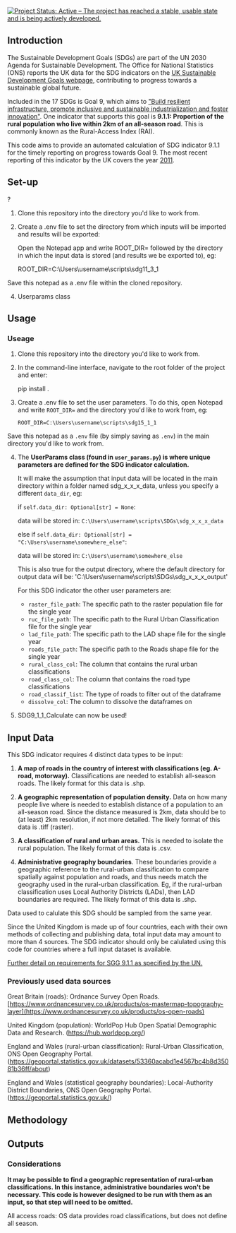 [![Project Status: Active – The project has reached a stable, usable state and is being actively developed.](https://www.repostatus.org/badges/latest/active.svg)](https://www.repostatus.org/#active)

## Introduction

The Sustainable Development Goals (SDGs) are part of the UN 2030 Agenda for Sustainable Development. The Office for National Statistics (ONS) reports the UK data for the SDG indicators on the [UK Sustainable Development Goals webpage](https://sdgdata.gov.uk/), contributing to progress towards a sustainable global future. 

Included in the 17 SDGs is Goal 9, which aims to ["Build resilient infrastructure, promote inclusive and sustainable industrialization and foster innovation"](https://sdgs.un.org/goals/goal9). One indicator that supports this goal is **9.1.1: Proportion of the rural population who live within 2km of an all-season road**. This is commonly known as the Rural-Access Index (RAI). 

This code aims to provide an automated calculation of SDG indicator 9.1.1 for the timely reporting on progress towards Goal 9. The most recent reporting of this indicator by the UK covers the year [2011](https://sdgdata.gov.uk/9-1-1/).

## Set-up 
?
1. Clone this repository into the directory you'd like to work from. 
    
2. Create a .env file to set the directory from which inputs will be imported and results will be exported:

   Open the Notepad app and write ROOT_DIR= followed by the directory in which the input data is stored (and results we be exported to),  eg: 
    
    ROOT_DIR=C:\Users\username\scripts\sdg11_3_1     

Save this notepad as a .env file within the cloned repository.

4. Userparams class 

## Usage 
### Useage

1. Clone this repository into the directory you'd like to work from. 

2. In the command-line interface, navigate to the root folder of the project and enter:
     
    pip install .
    
3. Create a .env file to set the user parameters. To do this, open Notepad and write `ROOT_DIR=` and the directory you'd like to work from,  eg: 
    
    ```ROOT_DIR=C:\Users\username\scripts\sdg15_1_1```     

Save this notepad as a `.env` file (by simply saving as `.env`) in the main directory you'd like to work from.

4. The **UserParams class (found in `user_params.py`) is where unique parameters are defined for the SDG indicator calculation.**
   
   It will make the assumption that input data will be located in the main directory within a folder named sdg_x_x_x_data, unless you specify a different `data_dir`, eg:
   
   if `self.data_dir: Optional[str] = None`:
   
   data will be stored in: `C:\Users\username\scripts\SDGs\sdg_x_x_x_data`

   else if `self.data_dir: Optional[str] = "C:\Users\username\somewhere_else"`:

   data will be stored in: `C:\Users\username\somewhere_else`

   This is also true for the output directory, where the default directory for output data will be: 'C:\Users\username\scripts\SDGs\sdg_x_x_x_output'

   For this SDG indicator the other user parameters are:
     - `raster_file_path`: The specific path to the raster population file for the single year
     - `ruc_file_path`: The specific path to the Rural Urban Classification file for the single year
     - `lad_file_path`: The specific path to the LAD shape file for the single year
     - `roads_file_path`: The specific path to the Roads shape file for the single year
     - `rural_class_col`: The column that contains the rural urban classifications
     - `road_class_col`: The column that contains the road type classifications
     - `road_classif_list`: The type of roads to filter out of the dataframe
     - `dissolve_col`: The column to dissolve the dataframes on
    
5. SDG9_1_1_Calculate can now be used!
      

## Input Data

This SDG indicator requires 4 distinct data types to be input: 

1. **A map of roads in the country of interest with classifications (eg. A-road, motorway).** Classifications are needed to establish all-season roads. The likely format for this data is .shp. 

2. **A geographic representation of population density.** Data on how many people live where is needed to establish distance of a population to an all-season road. Since the distance measured is 2km, data should be to (at least) 2km resolution, if not more detailed. The likely format of this data is .tiff (raster).  

3. **A classification of rural and urban areas.** This is needed to isolate the rural population. The likely format of this data is .csv.

4. **Administrative geography boundaries**. These boundaries provide a geographic reference to the rural-urban classification to compare spatially against population and roads, and thus needs match the geography used in the rural-urban classification. Eg, if the rural-urban classification uses Local Authority Districts (LADs), then LAD boundaries are required. The likely format of this data is .shp. 

Data used to calulate this SDG should be sampled from the same year.   

Since the United Kingdom is made up of four countries, each with their own methods of collecting and publishing data, total input data may amount to more than 4 sources. The SDG indicator should only be calulated using this code for countries where a full input dataset is available. 

[Further detail on requirements for SGG 9.1.1 as specified by the UN.](https://unstats.un.org/sdgs/metadata/files/Metadata-09-01-01.pdf) 

### Previously used data sources
    
Great Britain (roads): Ordnance Survey Open Roads. 
[https://www.ordnancesurvey.co.uk/products/os-mastermap-topography-layer](https://www.ordnancesurvey.co.uk/products/os-open-roads)
    
United Kingdom (population): WorldPop Hub Open Spatial Demographic Data and Research.
(https://hub.worldpop.org/)
        
England and Wales (rural-urban classification): Rural-Urban Classification, ONS Open Geography Portal.  
(https://geoportal.statistics.gov.uk/datasets/53360acabd1e4567bc4b8d35081b36ff/about)
    
England and Wales (statistical geography boundaries): Local-Authority District Boundaries, ONS Open Geography Portal. 
(https://geoportal.statistics.gov.uk/) 

## Methodology


       

## Outputs


### Considerations

**It may be possible to find a geographic representation of rural-urban classifications. In this instance, administrative boundaries won't be necessary. This code is however designed to be run with them as an input, so that step will need to be omitted.**

All access roads: OS data provides road classifications, but does not define all season. 
